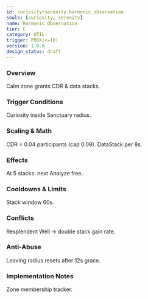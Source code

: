 ```yaml
---
id: curiosity+serenity.harmonic_observation
souls: [curiosity, serenity]
name: Harmonic Observation
tier: C
category: UTIL
trigger: PROX(<=10)
version: 1.0.0
design_status: draft
---
```

### Overview
Calm zone grants CDR & data stacks.
### Trigger Conditions
Curiosity inside Sanctuary radius.
### Scaling & Math
CDR = 0.04 participants (cap 0.08). DataStack per 8s.
### Effects
At 5 stacks: next Analyze free.
### Cooldowns & Limits
Stack window 60s.
### Conflicts
Resplendent Well -> double stack gain rate.
### Anti-Abuse
Leaving radius resets after 12s grace.
### Implementation Notes
Zone membership tracker.
